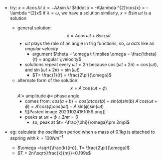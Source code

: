 - try: $x=A\cos{\lambda t}$ 
		$\dot x = -A\lambda\sin{\lambda t}$
		$\ddot x = -A\lambda ^{2}\cos{x} = -\lambda ^{2}x$
			if $\lambda = \omega$, we have a solution
		similarly, $x=B\sin{\omega t}$ is a solution
	- general solution: $$x=A\cos{\omega t}+B\sin{\omega t}$$
		- $\omega t$ plays the role of an angle in trig functions, so, $\omega$ *acts* like an *angular velocity*
			- argument $\theta = \omega t \implies \omega = \frac{\theta}{t} = angular \;velocity$
		- solutions repeat every $\omega t=2\pi$ because $\cos(\omega t +2\pi)=\cos(\omega t)$, and $\sin{(\omega t +2\pi)}=\sin{(\omega t)}$
			- $T= \frac{1}{f} = \frac{2\pi}{\omega}$
	- alternate form of the solution: $$x=A' \cos(\omega t+\phi)$$
				$A'=$ amplitude
				$\phi =$ phase angle
		- comes from:
			  $cos(a+b)=cos(a)cos(b)-sin(a)sin(b)$
			  $A' cos(\omega t +\phi)= A'cos(\phi)cos(\omega t)-A' sin(\phi)sin(\omega t)$
		- ![[Pasted image 20231024151059.png]]
		- peaks at $\omega t + \phi \pm 2n\pi =0$
			- so, peak at $t= -\frac{\phi}{\omega}\pm 2n\pi$ 

- eg: calculate the oscillation period when a mass of $0.1kg$ is attached to aspring with $k=100Nm^{-1}$
	- $\omega =\sqrt{\frac{k}{m}}, T= \frac{2\pi}{\omega}$
	- $T = 2n/\sqrt{\frac{k}{m}}=0.199s$